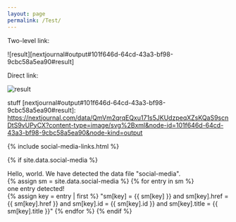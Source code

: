 ```yaml
---
layout: page
permalink: /Test/
---
```


Two-level link:

![result][nextjournal#output#101f646d-64cd-43a3-bf98-9cbc58a5ea90#result]

Direct link:

![result](https://nextjournal.com/data/QmVm2qrqEQxu171s5JKUdzpeqXZsKQaS9scnDtS9vUPyCX?content-type=image/svg%2Bxml&node-id=101f646d-64cd-43a3-bf98-9cbc58a5ea90&node-kind=output)


stuff
[nextjournal#output#101f646d-64cd-43a3-bf98-9cbc58a5ea90#result]: <https://nextjournal.com/data/QmVm2qrqEQxu171s5JKUdzpeqXZsKQaS9scnDtS9vUPyCX?content-type=image/svg%2Bxml&node-id=101f646d-64cd-43a3-bf98-9cbc58a5ea90&node-kind=output>


{% include social-media-links.html %}

{% if site.data.social-media %}
<div id="blah"> Hello, world. We have detected the data file "social-media". </div>
{% assign sm = site.data.social-media %}
{% for entry in sm %}
<div id="blah2"> one entry detected! </div>
{% assign key = entry | first %} 
"sm[key] = {{ sm[key] }} and sm[key].href = {{ sm[key].href }} and sm[key].id = {{ sm[key].id }} and sm[key].title = {{ sm[key].title }}"
{% endfor %}
{% endif %}

<a href="https://www.facebook.com/your-facebook-username" title="Facebook"><i class="fa fa-facebook-square"></i></a>
